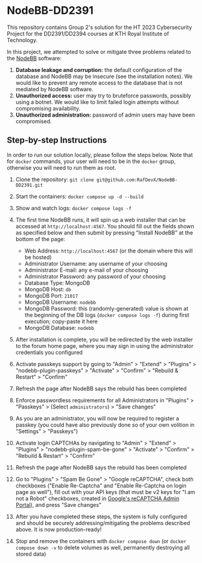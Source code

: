 # NodeBB-DD2391

This repository contains Group 2's solution for the HT 2023 Cybersecurity Project for the DD2391/DD2394 courses at KTH Royal Institute of Technology.

In this project, we attempted to solve or mitigate three problems related to the [NodeBB](https://github.com/NodeBB/NodeBB) software:

1. **Database leakage and corruption:** the default configuration of the database and NodeBB may be insecure (see the installation notes). We would like to prevent any remote access to the database that is not mediated by NodeBB software.
2. **Unauthorized access:** user may try to bruteforce passwords, possibly using a botnet. We would like to limit failed login attempts without compromising availability.
3. **Unauthorized administration:** password of admin users may have been compromised.

## Step-by-step Instructions

In order to run our solution locally, please follow the steps below. Note that for `docker` commands, your user will need to be in the `docker` group, otherwise you will need to run them as root.

1. Clone the repository: `git clone git@github.com:RafDevX/NodeBB-DD2391.git`
2. Start the containers: `docker compose up -d --build`
3. Show and watch logs: `docker compose logs -f`
4. The first time NodeBB runs, it will spin up a web installer that can be accessed at `http://localhost:4567`. You should fill out the fields shown as specified below and then submit by pressing "Install NodeBB" at the bottom of the page:

    - Web Address: `http://localhost:4567` (or the domain where this will be hosted)
    - Administrator Username: any username of your choosing
    - Administrator E-mail: any e-mail of your choosing
    - Administrator Password: any password of your choosing
    - Database Type: MongoDB
    - MongoDB Host: `db`
    - MongoDB Port: `21017`
    - MongoDB Username: `nodebb`
    - MongoDB Password: this (randomly-generated) value is shown at the beginning of the DB logs (`docker compose logs -f`) during first execution; copy-paste it here
    - MongoDB Database: `nodebb`

5. After installation is complete, you will be redirected by the web installer to the forum home page, where you may sign in using the administrator credentials you configured
6. Activate passkeys support by going to "Admin" > "Extend" > "Plugins" > "nodebb-plugin-passkeys" > "Activate" > "Confirm" > "Rebuild & Restart" > "Confirm"
7. Refresh the page after NodeBB says the rebuild has been completed
8. Enforce passwordless requirements for all Administrators in "Plugins" > "Passkeys" > (Select `administrators`) > "Save changes"
9. As you are an administrator, you will now be required to register a passkey (you could have also previously done so of your own volition in "Settings" > "Passkeys")
10. Activate login CAPTCHAs by navigating to "Admin" > "Extend" > "Plugins" > "nodebb-plugin-spam-be-gone" > "Activate" > "Confirm" > "Rebuild & Restart" > "Confirm"
11. Refresh the page after NodeBB says the rebuild has been completed
12. Go to "Plugins" > "Spam Be Gone" > "Google reCAPTCHA", check both checkboxes ("Enable Re-Captcha" and "Enable Re-Captcha on login page as well"), fill out with your API keys (that must be v2 keys for "I am not a Robot" checkboxes, created in [Google's reCAPTCHA Admin Portal](https://www.google.com/recaptcha/admin)), and press "Save changes"
13. After you have completed these steps, the system is fully configured and should be securely addressing/mitigating the problems described above. It is now production-ready!
14. Stop and remove the containers with `docker compose down` (or `docker compose down -v` to delete volumes as well, permanently destroying all stored data)
